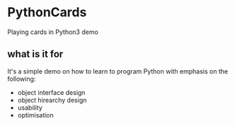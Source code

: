 # PythonCards
Playing cards in Python3 demo
## what is it for
It's a simple demo on how to learn to program Python with emphasis on the following:
* object interface design
* object hirearchy design
* usability
* optimisation
